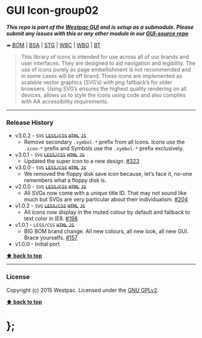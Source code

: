 GUI Icon-group02
================

***This repo is part of the [Westpac GUI](http://gel.westpacgroup.com.au/GUI/) and is setup as a submodule. Please submit any issues with this or any other
module in our [GUI-source repo](https://github.com/WestpacCXTeam/GUI-source/issues)***

➠
[BOM](http://westpaccxteam.github.io/GUI-icons-group02/tests/BOM/) |
[BSA](http://westpaccxteam.github.io/GUI-icons-group02/tests/BSA/) |
[STG](http://westpaccxteam.github.io/GUI-icons-group02/tests/STG/) |
[WBC](http://westpaccxteam.github.io/GUI-icons-group02/tests/WBC/) |
[WBG](http://westpaccxteam.github.io/GUI-icons-group02/tests/WBG/) |
[BT](http://westpaccxteam.github.io/GUI-icons-group02/tests/BT/)

> This library of icons is intended for use across all of our brands and user interfaces. They are designed to aid navigation and legibility. The use of icons
> purely as page embellishment is not recommended and in some cases will be off brand. These icons are implemented as scalable vector graphics (SVG’s) with
> png fallback’s for older browsers. Using SVG’s ensures the highest quality rendering on all devices, allows us to style the icons using code and also
> complies with AA accessibility requirements.

----------------------------------------------------------------------------------------------------------------------------------------------------------------


### Release History

* v3.0.2 - `SVG` ~~`LESS/CSS`~~ ~~`HTML`~~ ~~`JS`~~
	* Remove secondary `.symbol-*` prefix from all Icons. Icons use the `.icon-*` prefix and Symbols use the `.symbol-*` prefix exclusively.
* v3.0.1 - `SVG` ~~`LESS/CSS`~~ ~~`HTML`~~ ~~`JS`~~
	* Updated the super icon to a new design.
		[#323](https://github.com/WestpacCXTeam/GUI-source/issues/323)
* v3.0.0 - `SVG` ~~`LESS/CSS`~~ ~~`HTML`~~ ~~`JS`~~
	* We removed the floppy disk save icon because, let’s face it, no-one remembers what a floppy disk is.
* v2.0.0 - `SVG` ~~`LESS/CSS`~~ ~~`HTML`~~ ~~`JS`~~
	* All SVGs now come with a unique title ID. That may not sound like much but SVGs are very particular about their individualism.
		[#204](https://github.com/WestpacCXTeam/GUI-source/issues/204)
* v1.0.2 - `SVG` ~~`LESS/CSS`~~ ~~`HTML`~~ ~~`JS`~~
	* All icons now display in the muted colour by default and fallback to text color in IE8.
		[#198](https://github.com/WestpacCXTeam/GUI-source/issues/198)
* v1.0.1 - `LESS/CSS` ~~`HTML`~~ ~~`JS`~~
	* BIG BOM brand change. All new colours, all new look, all new GUI. Brace yourselfs.
		[#157](https://github.com/WestpacCXTeam/GUI-source/issues/157)
* v1.0.0 - Initial port

**[⬆ back to top](#content)**


----------------------------------------------------------------------------------------------------------------------------------------------------------------


### License

Copyright (c) 2015 Westpac. Licensed under the [GNU GPLv2](https://raw.githubusercontent.com/WestpacCXTeam/GUI-icons-group02/master/LICENSE).

**[⬆ back to top](#content)**

# };